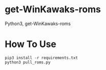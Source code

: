 # get-WinKawaks-roms
Python3, get-WinKawaks-roms
# How To Use
```
pip3 install -r requirements.txt
python3 pull_roms.py
```
